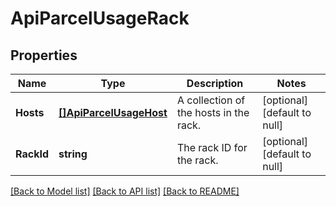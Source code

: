 # ApiParcelUsageRack

## Properties
Name | Type | Description | Notes
------------ | ------------- | ------------- | -------------
**Hosts** | [**[]ApiParcelUsageHost**](ApiParcelUsageHost.md) | A collection of the hosts in the rack. | [optional] [default to null]
**RackId** | **string** | The rack ID for the rack. | [optional] [default to null]

[[Back to Model list]](../README.md#documentation-for-models) [[Back to API list]](../README.md#documentation-for-api-endpoints) [[Back to README]](../README.md)

